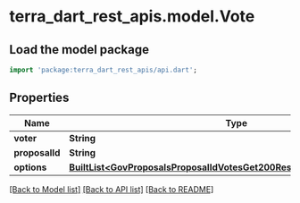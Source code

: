 # terra_dart_rest_apis.model.Vote

## Load the model package
```dart
import 'package:terra_dart_rest_apis/api.dart';
```

## Properties
Name | Type | Description | Notes
------------ | ------------- | ------------- | -------------
**voter** | **String** |  | [optional] 
**proposalId** | **String** |  | [optional] 
**options** | [**BuiltList&lt;GovProposalsProposalIdVotesGet200ResponseInnerOptionsInner&gt;**](GovProposalsProposalIdVotesGet200ResponseInnerOptionsInner.md) |  | [optional] 

[[Back to Model list]](../README.md#documentation-for-models) [[Back to API list]](../README.md#documentation-for-api-endpoints) [[Back to README]](../README.md)


